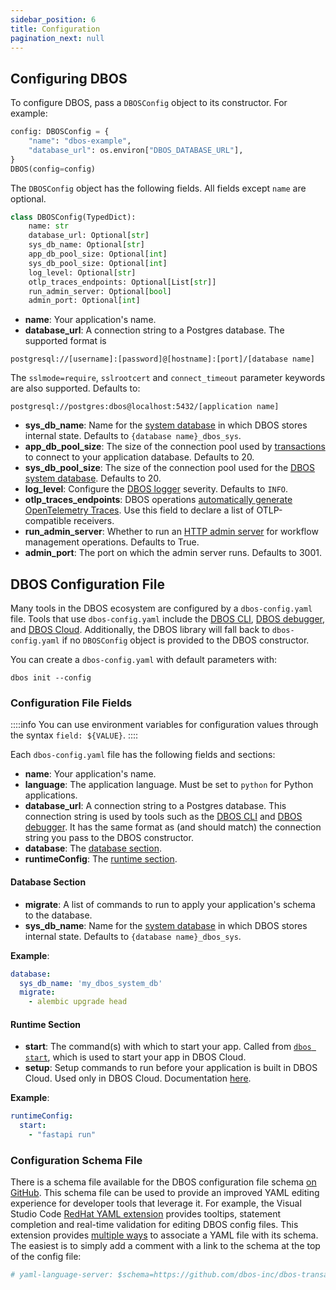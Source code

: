 ```yaml
---
sidebar_position: 6
title: Configuration
pagination_next: null
---
```


## Configuring DBOS

To configure DBOS, pass a `DBOSConfig` object to its constructor.
For example:

```python
config: DBOSConfig = {
    "name": "dbos-example",
    "database_url": os.environ["DBOS_DATABASE_URL"],
}
DBOS(config=config)
```

The `DBOSConfig` object has the following fields.
All fields except `name` are optional.

```python
class DBOSConfig(TypedDict):
    name: str
    database_url: Optional[str]
    sys_db_name: Optional[str]
    app_db_pool_size: Optional[int]
    sys_db_pool_size: Optional[int]
    log_level: Optional[str]
    otlp_traces_endpoints: Optional[List[str]]
    run_admin_server: Optional[bool]
    admin_port: Optional[int]
```

- **name**: Your application's name.
- **database_url**: A connection string to a Postgres database. The supported format is
```
postgresql://[username]:[password]@[hostname]:[port]/[database name]
```
The `sslmode=require`, `sslrootcert` and `connect_timeout` parameter keywords are also supported.
Defaults to:
```
postgresql://postgres:dbos@localhost:5432/[application name]
```
- **sys_db_name**: Name for the [system database](../../explanations/system-tables) in which DBOS stores internal state. Defaults to `{database name}_dbos_sys`.
- **app_db_pool_size**: The size of the connection pool used by [transactions](../tutorials/transaction-tutorial.md) to connect to your application database. Defaults to 20.
- **sys_db_pool_size**: The size of the connection pool used for the [DBOS system database](../../explanations/system-tables). Defaults to 20.
- **log_level**: Configure the [DBOS logger](../tutorials/logging-and-tracing#logging) severity. Defaults to `INFO`.
- **otlp_traces_endpoints**: DBOS operations [automatically generate OpenTelemetry Traces](../tutorials/logging-and-tracing#tracing). Use this field to declare a list of OTLP-compatible receivers.
- **run_admin_server**: Whether to run an [HTTP admin server](../../production/self-hosting/admin-api.md) for workflow management operations. Defaults to True.
- **admin_port**: The port on which the admin server runs. Defaults to 3001.


## DBOS Configuration File

Many tools in the DBOS ecosystem are configured by a `dbos-config.yaml` file.
Tools that use `dbos-config.yaml` include the [DBOS CLI](./cli.md), [DBOS debugger](../tutorials/debugging.md), and [DBOS Cloud](../../production/dbos-cloud/deploying-to-cloud.md).
Additionally, the DBOS library will fall back to `dbos-config.yaml` if no `DBOSConfig` object is provided to the DBOS constructor.

You can create a `dbos-config.yaml` with default parameters with:

```shell
dbos init --config
```

### Configuration File Fields

::::info
You can use environment variables for configuration values through the syntax `field: ${VALUE}`.
::::

Each `dbos-config.yaml` file has the following fields and sections:

- **name**: Your application's name.
- **language**: The application language. Must be set to `python` for Python applications.
- **database_url**: A connection string to a Postgres database. This connection string is used by tools such as the [DBOS CLI](./cli.md) and [DBOS debugger](../tutorials/debugging.md). It has the same format as (and should match) the connection string you pass to the DBOS constructor.
- **database**: The [database section](#database-section).
- **runtimeConfig**: The [runtime section](#runtime-section).

#### Database Section

- **migrate**: A list of commands to run to apply your application's schema to the database. 
- **sys_db_name**: Name for the [system database](../../explanations/system-tables) in which DBOS stores internal state. Defaults to `{database name}_dbos_sys`.

**Example**:

```yaml
database:
  sys_db_name: 'my_dbos_system_db'
  migrate:
    - alembic upgrade head
```

#### Runtime Section

- **start**: The command(s) with which to start your app. Called from [`dbos start`](../reference/cli.md#dbos-start), which is used to start your app in DBOS Cloud.
- **setup**: Setup commands to run before your application is built in DBOS Cloud. Used only in DBOS Cloud. Documentation [here](../../production/dbos-cloud/application-management.md#customizing-microvm-setup).

**Example**:

```yaml
runtimeConfig:
  start:
    - "fastapi run"
```

### Configuration Schema File

There is a schema file available for the DBOS configuration file schema [on GitHub](https://github.com/dbos-inc/dbos-transact-py/blob/main/dbos/dbos-config.schema.json).
This schema file can be used to provide an improved YAML editing experience for developer tools that leverage it.
For example, the Visual Studio Code [RedHat YAML extension](https://marketplace.visualstudio.com/items?itemName=redhat.vscode-yaml) provides tooltips, statement completion and real-time validation for editing DBOS config files.
This extension provides [multiple ways](https://github.com/redhat-developer/vscode-yaml#associating-schemas) to associate a YAML file with its schema.
The easiest is to simply add a comment with a link to the schema at the top of the config file:

```yaml
# yaml-language-server: $schema=https://github.com/dbos-inc/dbos-transact-py/blob/main/dbos/dbos-config.schema.json
```
